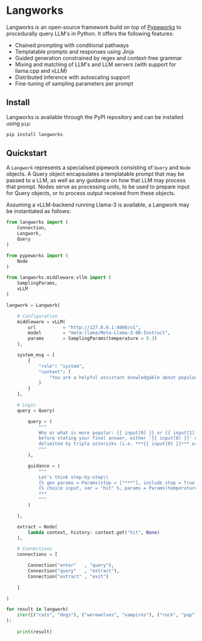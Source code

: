 # Langworks

Langworks is an open-source framework build on top of 
[Pypeworks](https://rosaia.github.io/langworks/) to procedurally query LLM's in Python. It offers 
the following features:

* Chained prompting with conditional pathways
* Templatable prompts and responses using Jinja
* Guided generation constrained by regex and context-free grammar
* Mixing and matching of LLM's and LLM servers (with support for llama.cpp and vLLM)
* Distributed inference with autoscaling support
* Fine-tuning of sampling parameters per prompt


## Install

Langworks is available through the PyPI repository and can be installed using `pip`:

```bash
pip install langworks
```


## Quickstart

A `Langwork` represents a specialised pipework consisting of `Query` and `Node` objects. A Query 
object encapsulates a templatable prompt that may be passed to a LLM, as well as any guidance on 
how that LLM may process that prompt. Nodes serve as processing units, to be used to prepare input 
for Query objects, or to process output received from these objects.

Assuming a vLLM-backend running Llama-3 is available, a Langwork may be instantiated as follows:

```python
from langworks import (
    Connection,
    Langwork,
    Query
)

from pypeworks import (
    Node
)

from langworks.middleware.vllm import (
    SamplingParams,
    vLLM
)

langwork = Langwork(

    # Configuration
    middleware = vLLM(
        url          = "http://127.0.0.1:4000/v1",
        model        = "meta-llama/Meta-Llama-3-8B-Instruct",
        params       = SamplingParams(temperature = 0.3)
    ),

    system_msg = [
        {
            "role": "system",
            "content": (
                "You are a helpful assistant knowledgable about popular trivia."
            )
        }
    ],

    # Logic
    query = Query(

        query = (
            """
            Who or what is more popular: {{ input[0] }} or {{ input[1] }}? Think step-by-step \\
            before stating your final answer, either '{{ input[0] }}' or '{{ input[1] }}', \\
            delimited by triple asterisks (i.e. ***{{ input[0] }}*** or ***{{ input[1] }}***).
            """
        ),

        guidance = (
            """
            Let's think step-by-step\\
            {% gen params = Params(stop = ["***"], include_stop = True) %}\\
            {% choice input, var = "hit" %, params = Params(temperature = 0)}\\
            ***
            """
        )

    ),

    extract = Node(
        lambda context, history: context.get("hit", None)
    ),

    # Connections
    connections = [

        Connection("enter"   , "query"),
        Connection("query"   , "extract"),
        Connection("extract" , "exit")
        
    ]

)

for result in langwork(
    iter([("cats", "dogs"), ("werewolves", "vampires"), ("rock", "pop")])
):
    
    print(result)

```